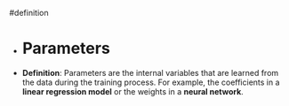 #definition

- # Parameters
- **Definition**: Parameters are the internal variables that are learned from the data during the training process. For example, the coefficients in a **linear regression model** or the weights in a **neural network**.
